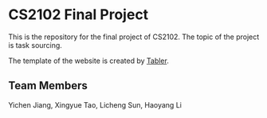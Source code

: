 # CS2102 Final Project

This is the repository for the final project of CS2102. The topic of the project is task sourcing.

The template of the website is created by <a href="https://tabler.github.io/demo/">Tabler</a>.

## Team Members
Yichen Jiang, Xingyue Tao, Licheng Sun, Haoyang Li
